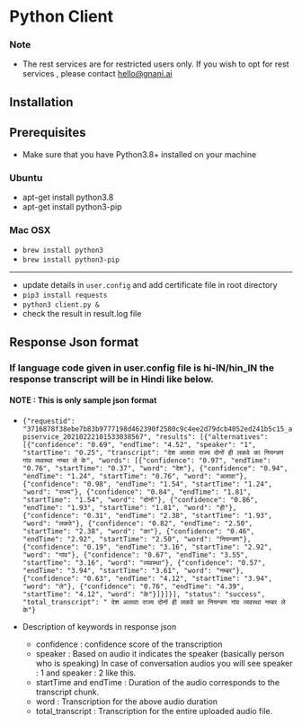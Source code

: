 # Python Client

### Note 
- The rest services are for restricted users only. If you wish to opt for rest services , please contact hello@gnani.ai

## Installation

## Prerequisites
- Make sure that you have Python3.8+ installed on your machine

### Ubuntu
- apt-get install python3.8
- apt-get install python3-pip

### Mac OSX
- `brew install python3`
- `brew install python3-pip`
___
- update details in `user.config` and add certificate file in root directory
- `pip3 install requests`
- `python3 client.py &` 
- check the result in result.log file

## Response Json format

### If language code given in user.config file is hi-IN/hin_IN the response transcript will be in Hindi like below. 

#### NOTE : This is only sample json format

- `{"requestid": "3716878f38ebe7b83b9777198d462390f2580c9c4ee2d79dcb4052ed241b5c15_apiservice_20210222101533038567", "results": [{"alternatives": [{"confidence": "0.69", "endTime": "4.52", "speaker": "1", "startTime": "0.25", "transcript": "देश अलावा राज्य दोनों ही लकवे का नियन्त्रण गांव व्यवस्था नम्बर ले के", "words": [{"confidence": "0.97", "endTime": "0.76", "startTime": "0.37", "word": "देश"}, {"confidence": "0.94", "endTime": "1.24", "startTime": "0.76", "word": "अलावा"}, {"confidence": "0.98", "endTime": "1.54", "startTime": "1.24", "word": "राज्य"}, {"confidence": "0.84", "endTime": "1.81", "startTime": "1.54", "word": "दोनों"}, {"confidence": "0.86", "endTime": "1.93", "startTime": "1.81", "word": "ही"}, {"confidence": "0.31", "endTime": "2.38", "startTime": "1.93", "word": "लकवे"}, {"confidence": "0.82", "endTime": "2.50", "startTime": "2.38", "word": "का"}, {"confidence": "0.46", "endTime": "2.92", "startTime": "2.50", "word": "नियन्त्रण"}, {"confidence": "0.19", "endTime": "3.16", "startTime": "2.92", "word": "गांव"}, {"confidence": "0.67", "endTime": "3.55", "startTime": "3.16", "word": "व्यवस्था"}, {"confidence": "0.57", "endTime": "3.94", "startTime": "3.61", "word": "नम्बर"}, {"confidence": "0.63", "endTime": "4.12", "startTime": "3.94", "word": "ले"}, {"confidence": "0.76", "endTime": "4.39", "startTime": "4.12", "word": "के"}]}]}], "status": "success", "total_transcript": " देश अलावा राज्य दोनों ही लकवे का नियन्त्रण गांव व्यवस्था नम्बर ले के"}`

- Description of keywords in response json
    - confidence : confidence score of the transcription
    - speaker : Based on audio it indicates the speaker (basically person who is speaking) In case of conversation audios you will see speaker : 1 and speaker : 2 like this.
    - startTime and endTime : Duration of the audio corresponds to the transcript chunk.
    - word : Transcription for the above audio duration
    - total_transcript : Transcription for the entire uploaded audio file.

